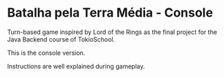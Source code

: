 # Batalha pela Terra Média - Console
Turn-based game inspired by Lord of the Rings as the final project for the Java Backend course of TokioSchool.

This is the console version. 

Instructions are well explained during gameplay.
